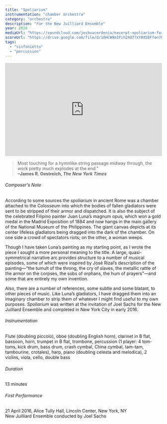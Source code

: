 ```yaml
---
title: "Spoliarium"
instrumentation: "chamber orchestra"
category: "orchestra"
description: "For the New Juilliard Ensemble"
year: 2016
mediaUrl: "https://soundcloud.com/joshuacerdenia/excerpt-spoliarium-for-chamber-orchestra-2016"
scoreUrl: "https://drive.google.com/file/d/10HCW9mIPihZ4O77xY8XSEFfen7QDad9C/view?usp=sharing"
tags:
  - "sinfonietta"
  - "percussion"
---
```


<iframe class="mb-3" width="100%" height="300" scrolling="no" frameborder="no" src="https://w.soundcloud.com/player/?url=https%3A//api.soundcloud.com/tracks/267985720%3Fsecret_token%3Ds-hvvIG&amp;auto_play=false&amp;hide_related=false&amp;show_comments=false&amp;show_user=true&amp;show_reposts=false&amp;visual=true"></iframe>

>Most touching for a hymnlike string passage midway through, the work pretty much explodes at the end."\
**–James R. Oestreich, _The New York Times_**

###### Composer's Note

According to some sources the _spoliarium_ in ancient Rome was a chamber attached to the Colosseum into which the bodies of fallen gladiators were sent to be stripped of their armor and dispatched. It is also the subject of the celebrated Filipino painter Juan Luna’s magnum opus, which won a gold medal in the Madrid Exposition of 1884 and now hangs in the main gallery of the National Museum of the Philippines. The giant canvas depicts at its center lifeless gladiators being dragged into the dark of the chamber. On one side a crowd of spectators riots; on the other, a woman weeps.

Though I have taken Luna’s painting as my starting point, as I wrote the piece I sought a more personal meaning to the title. A large, quasi-symmetrical narrative arc provides structure to a number of musical episodes, some of which were inspired by José Rizal’s description of the painting—“the tumult of the throng, the cry of slaves, the metallic rattle of the armor on the corpses, the sobs of orphans, the hum of prayers”—and some that are entirely my own invention.

Also, there are a number of references, some subtle and some blatant, to other pieces of music. Like Luna’s gladiators, I have dragged them into an imaginary chamber to strip them of whatever I might find useful to my own purposes. _Spoliarium_ was written at the invitation of Joel Sachs for the New Juilliard Ensemble and completed in New York City in early 2016.

###### Instrumentation

Flute (doubling piccolo), oboe (doubling English horn), clarinet in B flat, bassoon, horn, trumpet in B flat, trombone, percussion (1 player: 4 tom-toms, kick drum, bass drum, crash cymbal, China cymbal, tam-tam, tambourine, crotales), harp, piano (doubling celesta and melodica), 2 violins, viola, cello, double bass

###### Duration

13 minutes

###### First Performance

21 April 2016, Alice Tully Hall, Lincoln Center, New York, NY\
New Juilliard Ensemble conducted by Joel Sachs